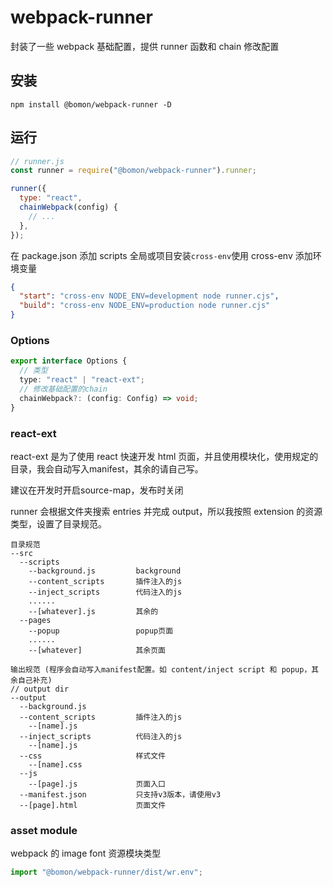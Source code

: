 # webpack-runner

封装了一些 webpack 基础配置，提供 runner 函数和 chain 修改配置

## 安装

`npm install @bomon/webpack-runner -D`

## 运行

```javascript
// runner.js
const runner = require("@bomon/webpack-runner").runner;

runner({
  type: "react",
  chainWebpack(config) {
    // ...
  },
});
```

在 package.json 添加 scripts
全局或项目安装`cross-env`使用 cross-env 添加环境变量

```json
{
  "start": "cross-env NODE_ENV=development node runner.cjs",
  "build": "cross-env NODE_ENV=production node runner.cjs"
}
```

### Options

```ts
export interface Options {
  // 类型
  type: "react" | "react-ext";
  // 修改基础配置的chain
  chainWebpack?: (config: Config) => void;
}
```

### react-ext

react-ext 是为了使用 react 快速开发 html 页面，并且使用模块化，使用规定的目录，我会自动写入manifest，其余的请自己写。

建议在开发时开启source-map，发布时关闭

runner 会根据文件夹搜索 entries 并完成 output，所以我按照 extension 的资源类型，设置了目录规范。

```
目录规范
--src
  --scripts
    --background.js         background
    --content_scripts       插件注入的js
    --inject_scripts        代码注入的js
    ......
    --[whatever].js         其余的
  --pages
    --popup                 popup页面
    ......
    --[whatever]            其余页面

输出规范 (程序会自动写入manifest配置。如 content/inject script 和 popup，其余自己补充)
// output dir
--output
  --background.js
  --content_scripts         插件注入的js
    --[name].js
  --inject_scripts          代码注入的js
    --[name].js
  --css                     样式文件
    --[name].css
  --js
    --[page].js             页面入口
  --manifest.json           只支持v3版本，请使用v3
  --[page].html             页面文件
```

### asset module

webpack 的 image font 资源模块类型

```ts
import "@bomon/webpack-runner/dist/wr.env";
```
